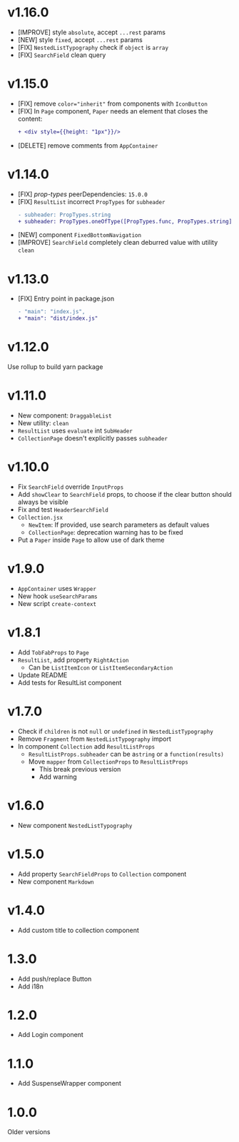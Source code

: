 # v1.16.0

- [IMPROVE] style `absolute`, accept `...rest` params
- [NEW] style `fixed`, accept `...rest` params
- [FIX] `NestedListTypography` check if `object` is `array`
- [FIX] `SearchField` clean query

# v1.15.0

- [FIX] remove `color="inherit"` from components with `IconButton`
- [FIX] In `Page` component, `Paper` needs an element that closes the content:
  ```diff
  + <div style={{height: "1px"}}/>
  ```
- [DELETE] remove comments from `AppContainer`

# v1.14.0

- [FIX] _prop-types_ peerDependencies: `15.0.0`
- [FIX] `ResultList` incorrect `PropTypes` for `subheader`
  ```diff
  - subheader: PropTypes.string
  + subheader: PropTypes.oneOfType([PropTypes.func, PropTypes.string])
  ```
- [NEW] component `FixedBottomNavigation`
- [IMPROVE] `SearchField` completely clean deburred value with utility `clean`

# v1.13.0

- [FIX] Entry point in package.json
  ```diff
  - "main": "index.js",
  + "main": "dist/index.js"
  ```

# v1.12.0

Use rollup to build yarn package

# v1.11.0

- New component: `DraggableList`
- New utility: `clean`
- `ResultList` uses `evaluate` int `SubHeader`
- `CollectionPage` doesn't explicitly passes `subheader`

# v1.10.0

- Fix `SearchField` override `InputProps`
- Add `showClear` to `SearchField` props, to choose if the clear button should always be visible
- Fix and test `HeaderSearchField`
- `Collection.jsx`
  - `NewItem`: If provided, use search parameters as default values
  - `CollectionPage`: deprecation warning has to be fixed
- Put a `Paper` inside `Page` to allow use of dark theme

# v1.9.0

- `AppContainer` uses `Wrapper`
- New hook `useSearchParams`
- New script `create-context`

# v1.8.1

- Add `TobFabProps` to `Page`
- `ResultList`, add property `RightAction`
  - Can be `ListItemIcon` or `ListItemSecondaryAction`
- Update README
- Add tests for ResultList component

# v1.7.0

- Check if `children` is not `null` or `undefined` in `NestedListTypography`
- Remove `Fragment` from `NestedListTypography` import
- In component `Collection` add `ResultListProps`
  - `ResultListProps.subheader` can be a`string` or a `function(results)`
  - Move `mapper` from `CollectionProps` to `ResultListProps`
    - This break previous version
    - Add warning

# v1.6.0

- New component `NestedListTypography`

# v1.5.0

- Add property `SearchFieldProps` to `Collection` component
- New component `Markdown`

# v1.4.0

- Add custom title to collection component

# 1.3.0

- Add push/replace Button
- Add i18n

# 1.2.0

- Add Login component

# 1.1.0

- Add SuspenseWrapper component

# 1.0.0

Older versions
